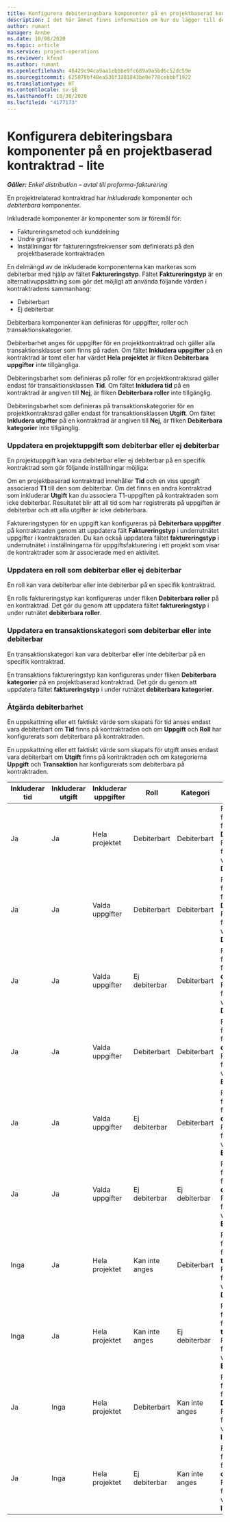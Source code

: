 ```yaml
---
title: Konfigurera debiteringsbara komponenter på en projektbaserad kontraktrad - lite
description: I det här ämnet finns information om hur du lägger till debiterbara komponenter i kontraktrader i Project Operations.
author: rumant
manager: Annbe
ms.date: 10/08/2020
ms.topic: article
ms.service: project-operations
ms.reviewer: kfend
ms.author: rumant
ms.openlocfilehash: 46429c94ca9aa1ebbbe9fc689a9a5bd6c52dc59e
ms.sourcegitcommit: 625878bf48ea530f3381843be0e778cebbbf1922
ms.translationtype: HT
ms.contentlocale: sv-SE
ms.lasthandoff: 10/30/2020
ms.locfileid: "4177173"
---
```

# <a name="configure-chargeable-components-of-a-project-based-contract-line---lite"></a>Konfigurera debiteringsbara komponenter på en projektbaserad kontraktrad - lite

_**Gäller:** Enkel distribution – avtal till proforma-fakturering_

En projektrelaterad kontraktrad har *inkluderade* komponenter och *debiterbara* komponenter.

Inkluderade komponenter är komponenter som är föremål för:

  - Faktureringsmetod och kunddelning
  - Undre gränser 
  - Inställningar för faktureringsfrekvenser som definierats på den projektbaserade kontraktraden

En delmängd av de inkluderade komponenterna kan markeras som debiterbar med hjälp av fältet **Faktureringstyp**. Fältet **Faktureringstyp** är en alternativuppsättning som gör det möjligt att använda följande värden i kontraktradens sammanhang:

  - Debiterbart
  - Ej debiterbar

Debiterbara komponenter kan definieras för uppgifter, roller och transaktionskategorier.

Debiterbarhet anges för uppgifter för en projektkontraktrad och gäller alla transaktionsklasser som finns på raden. Om fältet **Inkludera uppgifter** på en kontraktrad är tomt eller har värdet **Hela projektet** är fliken **Debiterbara uppgifter** inte tillgängliga.

Debiteringsbarhet som definieras på roller för en projektkontraktsrad gäller endast för transaktionsklassen **Tid**. Om fältet **Inkludera tid** på en kontraktrad är angiven till **Nej**, är fliken **Debiterbara roller** inte tillgänglig.

Debiteringsbarhet som definieras på transaktionskategorier för en projektkontraktsrad gäller endast för transaktionsklassen **Utgift**. Om fältet **Inkludera utgifter** på en kontraktrad är angiven till **Nej**, är fliken **Debiterbara kategorier** inte tillgänglig.

### <a name="update-a-project-task-as-chargeable-or-non-chargeable"></a>Uppdatera en projektuppgift som debiterbar eller ej debiterbar

En projektuppgift kan vara debiterbar eller ej debiterbar på en specifik kontraktrad som gör följande inställningar möjliga:

Om en projektbaserad kontraktrad innehåller **Tid** och en viss uppgift associerad **T1** till den som debiterbar. Om det finns en andra kontraktrad som inkluderar **Utgift** kan du associera T1-uppgiften på kontraktraden som icke debiterbar. Resultatet blir att all tid som har registrerats på uppgiften är debiterbar och att alla utgifter är icke debiterbara.

Faktureringstypen för en uppgift kan konfigureras på **Debiterbara uppgifter** på kontraktraden genom att uppdatera fält **Faktureringstyp** i underrutnätet uppgifter i kontraktsraden. Du kan också uppdatera fältet **faktureringstyp** i underrutnätet i inställningarna för uppgiftsfakturering i ett projekt som visar de kontraktrader som är associerade med en aktivitet.

### <a name="update-a-role-as-chargeable-or-non-chargeable"></a>Uppdatera en roll som debiterbar eller ej debiterbar

En roll kan vara debiterbar eller inte debiterbar på en specifik kontraktrad.

En rolls faktureringstyp kan konfigureras under fliken **Debiterbara roller** på en kontraktrad. Det gör du genom att uppdatera fältet **faktureringstyp** i under rutnätet **debiterbara roller**.

### <a name="update-a-transaction-category-as-chargeable-or-non-chargeable"></a>Uppdatera en transaktionskategori som debiterbar eller inte debiterbar

En transaktionskategori kan vara debiterbar eller inte debiterbar på en specifik kontraktrad.

En transaktions faktureringstyp kan konfigureras under fliken **Debiterbara kategorier** på en projektbaserad kontraktrad. Det gör du genom att uppdatera fältet **faktureringstyp** i under rutnätet **debiterbara kategorier**.

### <a name="resolve-chargeability"></a>Åtgärda debiterbarhet

En uppskattning eller ett faktiskt värde som skapats för tid anses endast vara debiterbart om **Tid** finns på kontraktraden och om **Uppgift** och **Roll** har konfigurerats som debiterbara på kontraktraden.

En uppskattning eller ett faktiskt värde som skapats för utgift anses endast vara debiterbart om **Utgift** finns på kontraktraden och om kategorierna **Uppgift** och **Transaktion** har konfigurerats som debiterbara på kontraktraden.


| Inkluderar tid | Inkluderar utgift | Inkluderar uppgifter | Roll           | Kategori       | Aktivitet                                                                                                      |
|---------------|------------------|----------------|----------------|----------------|-----------------------------------------------------------------------------------------------------------|
| Ja           | Ja              | Hela projektet | Debiterbart     | Debiterbart     | Fakturering för faktiskt värde för Tid: **Debiterbart** </br> Faktureringstyp för faktiskt värde för Utgift: **Debiterbart**           |
| Ja           | Ja              | Valda uppgifter | Debiterbart     | Debiterbart     | Fakturering för faktiskt värde för Tid: **Debiterbart** </br> Faktureringstyp för faktiskt värde för Utgift: **Debiterbart**           |
| Ja           | Ja              | Valda uppgifter | Ej debiterbar | Debiterbart     | Fakturering för faktiskt värde för Tid: **Ej debiterbart** </br> Faktureringstyp för faktiskt värde för Utgift: **Debiterbart**       |
| Ja           | Ja              | Valda uppgifter | Debiterbart     | Debiterbart     | Fakturering för faktiskt värde för Tid: **Ej debiterbart** </br> Faktureringstyp för faktiskt värde för Utgift: **Ej debiterbart** |
| Ja           | Ja              | Valda uppgifter | Ej debiterbar | Debiterbart     | Fakturering för faktiskt värde för Tid: **Ej debiterbart** </br> Faktureringstyp för faktiskt värde för Utgift: **Ej debiterbart** |
| Ja           | Ja              | Valda uppgifter | Ej debiterbar | Ej debiterbar | Fakturering för faktiskt värde för Tid: **Ej debiterbart** </br> Faktureringstyp för faktiskt värde för Utgift: **Ej debiterbart** |
| Inga            | Ja              | Hela projektet | Kan inte anges   | Debiterbart     | Fakturering för faktiskt värde för Tid: **Inte tillgängligt**</br>Faktureringstyp för faktiskt värde för Utgift: **Debiterbart**          |
| Inga            | Ja              | Hela projektet | Kan inte anges   | Ej debiterbar | Fakturering för faktiskt värde för Tid: **Inte tillgängligt**</br> Faktureringstyp för faktiskt värde för Utgift: **Ej debiterbart**     |
| Ja           | Inga               | Hela projektet | Debiterbart     | Kan inte anges   | Fakturering för faktiskt värde för Tid: **Debiterbart** </br> Faktureringstyp för faktiskt värde för Utgift: **Inte tillgängligt**        |
| Ja           | Inga               | Hela projektet | Ej debiterbar | Kan inte anges   | Fakturering för faktiskt värde för Tid: **Ej debiterbart** </br>Faktureringstyp för faktiskt värde för Utgift: **Inte tillgängligt**   |
